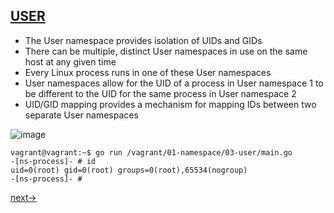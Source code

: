 [USER](http://man7.org/linux/man-pages/man7/user_namespaces.7.html)
---
* The User namespace provides isolation of UIDs and GIDs
* There can be multiple, distinct User namespaces in use on the same host at any given time
* Every Linux process runs in one of these User namespaces
* User namespaces allow for the UID of a process in User namespace 1 to be different to the UID for the same process in User namespace 2
* UID/GID mapping provides a mechanism for mapping IDs between two separate User namespaces

![image](https://cdn-images-1.medium.com/max/1600/1*lY9jQy-ZHnKF1fMEe0W9qQ.jpeg)

```
vagrant@vagrant:~$ go run /vagrant/01-namespace/03-user/main.go
-[ns-process]- # id
uid=0(root) gid=0(root) groups=0(root),65534(nogroup)
-[ns-process]- #

```

[next->](../04-reexec/README.md)